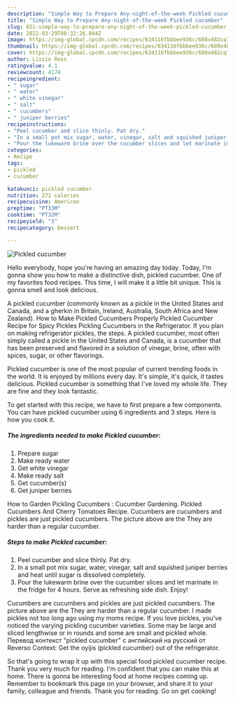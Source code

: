 ```yaml
---
description: "Simple Way to Prepare Any-night-of-the-week Pickled cucumber"
title: "Simple Way to Prepare Any-night-of-the-week Pickled cucumber"
slug: 651-simple-way-to-prepare-any-night-of-the-week-pickled-cucumber
date: 2022-03-29T08:32:26.844Z
image: https://img-global.cpcdn.com/recipes/634116fbbbee936c/680x482cq70/pickled-cucumber-recipe-main-photo.jpg
thumbnail: https://img-global.cpcdn.com/recipes/634116fbbbee936c/680x482cq70/pickled-cucumber-recipe-main-photo.jpg
cover: https://img-global.cpcdn.com/recipes/634116fbbbee936c/680x482cq70/pickled-cucumber-recipe-main-photo.jpg
author: Lizzie Ross
ratingvalue: 4.1
reviewcount: 4174
recipeingredient:
- " sugar"
- " water"
- " white vinegar"
- " salt"
- " cucumbers"
- " juniper berries"
recipeinstructions:
- "Peel cucumber and slice thinly. Pat dry."
- "In a small pot mix sugar, water, vinegar, salt and squished juniper berries and heat until sugar is dissolved completely."
- "Pour the lukewarm brine over the cucumber slices and let marinate in the fridge for 4 hours. Serve as refreshing side dish. Enjoy!"
categories:
- Recipe
tags:
- pickled
- cucumber

katakunci: pickled cucumber 
nutrition: 271 calories
recipecuisine: American
preptime: "PT33M"
cooktime: "PT32M"
recipeyield: "3"
recipecategory: Dessert

---
```



![Pickled cucumber](https://img-global.cpcdn.com/recipes/634116fbbbee936c/680x482cq70/pickled-cucumber-recipe-main-photo.jpg)

Hello everybody, hope you're having an amazing day today. Today, I'm gonna show you how to make a distinctive dish, pickled cucumber. One of my favorites food recipes. This time, I will make it a little bit unique. This is gonna smell and look delicious.

A pickled cucumber (commonly known as a pickle in the United States and Canada, and a gherkin in Britain, Ireland, Australia, South Africa and New Zealand). How to Make Pickled Cucumbers Properly Pickled Cucumber Recipe for Spicy Pickles Pickling Cucumbers in the Refrigerator. If you plan on making refrigerator pickles, the steps. A pickled cucumber, most often simply called a pickle in the United States and Canada, is a cucumber that has been preserved and flavored in a solution of vinegar, brine, often with spices, sugar, or other flavorings.

Pickled cucumber is one of the most popular of current trending foods in the world. It is enjoyed by millions every day. It's simple, it's quick, it tastes delicious. Pickled cucumber is something that I've loved my whole life. They are fine and they look fantastic.


To get started with this recipe, we have to first prepare a few components. You can have pickled cucumber using 6 ingredients and 3 steps. Here is how you cook it.

<!--inarticleads1-->

##### The ingredients needed to make Pickled cucumber:

1. Prepare  sugar
1. Make ready  water
1. Get  white vinegar
1. Make ready  salt
1. Get  cucumber(s)
1. Get  juniper berries


How to Garden Pickling Cucumbers : Cucumber Gardening. Pickled Cucumbers And Cherry Tomatoes Recipe. Cucumbers are cucumbers and pickles are just pickled cucumbers. The picture above are the They are harder than a regular cucumber. 

<!--inarticleads2-->

##### Steps to make Pickled cucumber:

1. Peel cucumber and slice thinly. Pat dry.
1. In a small pot mix sugar, water, vinegar, salt and squished juniper berries and heat until sugar is dissolved completely.
1. Pour the lukewarm brine over the cucumber slices and let marinate in the fridge for 4 hours. Serve as refreshing side dish. Enjoy!


Cucumbers are cucumbers and pickles are just pickled cucumbers. The picture above are the They are harder than a regular cucumber. I made pickles not too long ago using my moms recipe. If you love pickles, you&#39;ve noticed the varying pickling cucumber varieties. Some may be large and sliced lengthwise or in rounds and some are small and pickled whole. Перевод контекст &#34;pickled cucumber&#34; c английский на русский от Reverso Context: Get the oyijis (pickled cucumber) out of the refrigerator. 

So that's going to wrap it up with this special food pickled cucumber recipe. Thank you very much for reading. I'm confident that you can make this at home. There is gonna be interesting food at home recipes coming up. Remember to bookmark this page on your browser, and share it to your family, colleague and friends. Thank you for reading. Go on get cooking!
